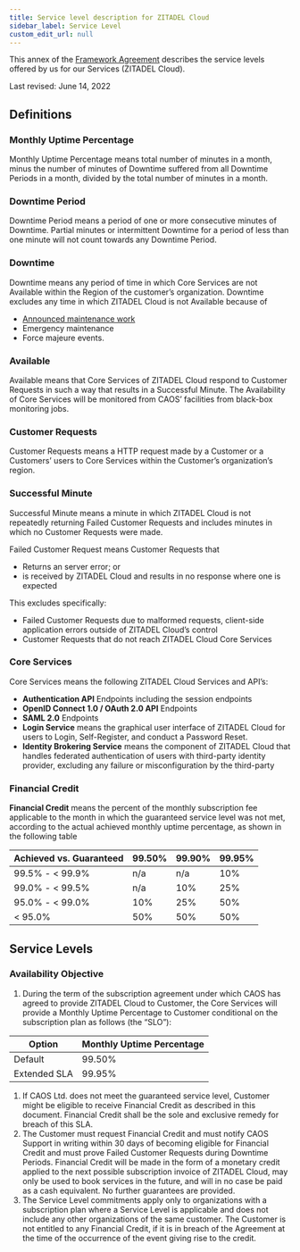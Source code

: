 ```yaml
---
title: Service level description for ZITADEL Cloud
sidebar_label: Service Level
custom_edit_url: null
--- 
```


This annex of the [Framework Agreement](../terms-of-service) describes the service levels offered by us for our Services (ZITADEL Cloud).

Last revised: June 14, 2022

## Definitions

### Monthly Uptime Percentage

Monthly Uptime Percentage means total number of minutes in a month, minus the number of minutes of Downtime suffered from all Downtime Periods in a month, divided by the total number of minutes in a month.

### Downtime Period

Downtime Period means a period of one or more consecutive minutes of Downtime. Partial minutes or intermittent Downtime for a period of less than one minute will not count towards any Downtime Period.

### Downtime

Downtime means any period of time in which Core Services are not Available within the Region of the customer’s organization. Downtime excludes any time in which ZITADEL Cloud is not Available because of

- [Announced maintenance work](/docs/support/software-release-cycles-support#maintenance)
- Emergency maintenance
- Force majeure events.

### Available

Available means that Core Services of ZITADEL Cloud respond to Customer Requests in such a way that results in a Successful Minute. The Availability of Core Services will be monitored from CAOS’ facilities from black-box monitoring jobs.

### Customer Requests

Customer Requests means a HTTP request made by a Customer or a Customers’ users to Core Services within the Customer’s organization’s region.

### Successful Minute

Successful Minute means a minute in which ZITADEL Cloud is not repeatedly returning Failed Customer Requests and includes minutes in which no Customer Requests were made.

Failed Customer Request means Customer Requests that

- Returns an server error; or
- is received by ZITADEL Cloud and results in no response where one is expected

This excludes specifically:

- Failed Customer Requests due to malformed requests, client-side application errors outside of ZITADEL Cloud’s control
- Customer Requests that do not reach ZITADEL Cloud Core Services

### Core Services

Core Services means the following ZITADEL Cloud Services and API’s:

- **Authentication API** Endpoints including the session endpoints
- **OpenID Connect 1.0 / OAuth 2.0 API** Endpoints
- **SAML 2.0** Endpoints
- **Login Service** means the graphical user interface of ZITADEL Cloud for users to Login, Self-Register, and conduct a Password Reset.
- **Identity Brokering Service** means the component of ZITADEL Cloud that handles federated authentication of users with third-party identity provider, excluding any failure or misconfiguration by the third-party

### Financial Credit

**Financial Credit** means the percent of the monthly subscription fee applicable to the month in which the guaranteed service level was not met, according to the actual achieved monthly uptime percentage, as shown in the following table

Achieved vs.  Guaranteed| 99.50% | 99.90% | 99.95%
--- | --- | --- | ---
99.5% - < 99.9% | n/a | n/a | 10%
99.0% - < 99.5% | n/a | 10% | 25%
95.0% - < 99.0% | 10% | 25% | 50%
< 95.0% | 50% | 50% | 50%

## Service Levels

### Availability Objective

1. During the term of the subscription agreement under which CAOS has agreed to provide ZITADEL Cloud to Customer, the Core Services will provide a Monthly Uptime Percentage to Customer conditional on the subscription plan as follows (the “SLO”):

Option | Monthly Uptime Percentage
--- | ---
Default | 99.50%
Extended SLA | 99.95%

1. If CAOS Ltd. does not meet the guaranteed service level, Customer might be eligible to receive Financial Credit as described in this document. Financial Credit shall be the sole and exclusive remedy for breach of this SLA.
2. The Customer must request Financial Credit and must notify CAOS Support in writing within 30 days of becoming eligible for Financial Credit and must prove Failed Customer Requests during Downtime Periods. Financial Credit will be made in the form of a monetary credit applied to the next possible subscription invoice of ZITADEL Cloud,  may only be used to book services in the future, and will in no case be paid as a cash equivalent. No further guarantees are provided.
3. The Service Level commitments apply only to organizations with a subscription plan where a Service Level is applicable and does not include any other organizations of the same customer. The Customer is not entitled to any Financial Credit, if it is in breach of the Agreement at the time of the occurrence of the event giving rise to the credit.
